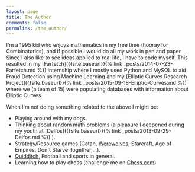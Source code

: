 ```yaml
---
layout: page
title: The Author
comments: false
permalink: /the_author/
---
```


I'm a 1995 kid who enjoys mathematics in my free time (hooray for Combinatorics), and if possible I would do all my work in pen and paper. Since I also like to see ideas applied to real life, I have to code myself. This resulted in my [Farfetch]({{site.baseurl}}{% link _posts/2014-07-23-Farfetch.md %}) internship where I mostly used Python and MySQL to aid Fraud Detection using Machine Learning and my [Elliptic Curves Research Project]({{site.baseurl}}{% link _posts/2015-09-18-Elliptic-Curves.md %}) where we (a team of 15) were populating databases with information about Elliptic Curves.

When I'm not doing something related to the above I might be:

- Playing around with my dogs.
- Thinking about random math problems (a pleasure I deepened during my youth at [Delfos]({{site.baseurl}}{% link _posts/2013-09-29-Delfos.md %}) ).
- Strategy/Resource games (Catan, [Werewolves](https://en.wikipedia.org/wiki/Mafia_(party_game)), Starcraft, Age of Empires, Don't Starve Together,...).
- [Quidditch](http://www.ouqc.uk/), Football and sports in general.
- Learning how to play chess (challenge me on [Chess.com](https://www.chess.com/member/mtorres73))